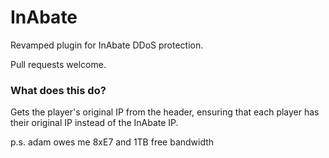 # InAbate
Revamped plugin for InAbate DDoS protection.

Pull requests welcome.

### What does this do?
Gets the player's original IP from the header, ensuring that each player has their original IP instead of the InAbate IP.

p.s. adam owes me 8xE7 and 1TB free bandwidth
